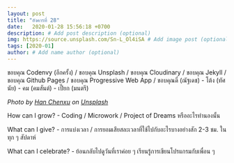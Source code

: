 ```yaml
---
layout: post
title: "อังคารที่ 28"
date:   2020-01-28 15:56:18 +0700
description: # Add post description (optional)
img: https://source.unsplash.com/Sn-L_Ol4iSA # Add image post (optional)
tags: [2020-01]
author: # Add name author (optional)
---
```

ขอบคุณ Codenvy (อีกครั้ง) / ขอบคุณ Unsplash / ขอบคุณ Cloudinary / ขอบคุณ Jekyll / ขอบคุณ Github Pages / ขอบคุณ Progressive Web App / ขอบคุณดี๋ (ณัฐเดช) - โต้ง (ทัศนัย) - คม (คมสันต์) - เปี๊ยก (มนตรี)

*Photo by [Han Chenxu](https://unsplash.com/@hanchenxu) on [Unsplash](https://unsplash.com)*

<i class="fa fa-child" style="color:plum"></i>

How can I grow? - Coding / Microwork / Project of Dreams หรืออะไรทำนองนั้น

What can I give? - การแบ่งเวลา / การยอมเสียสละเวลาที่ใช้ไปกับอะไรบางอย่างสัก 2-3 ชม. ในทุก ๆ สัปดาห์

What can I celebrate? - ย้อนกลับไปดูวันที่เราค่อย ๆ เรียนรู้การเขียนโปรแกรมกับเพื่อน ๆ
